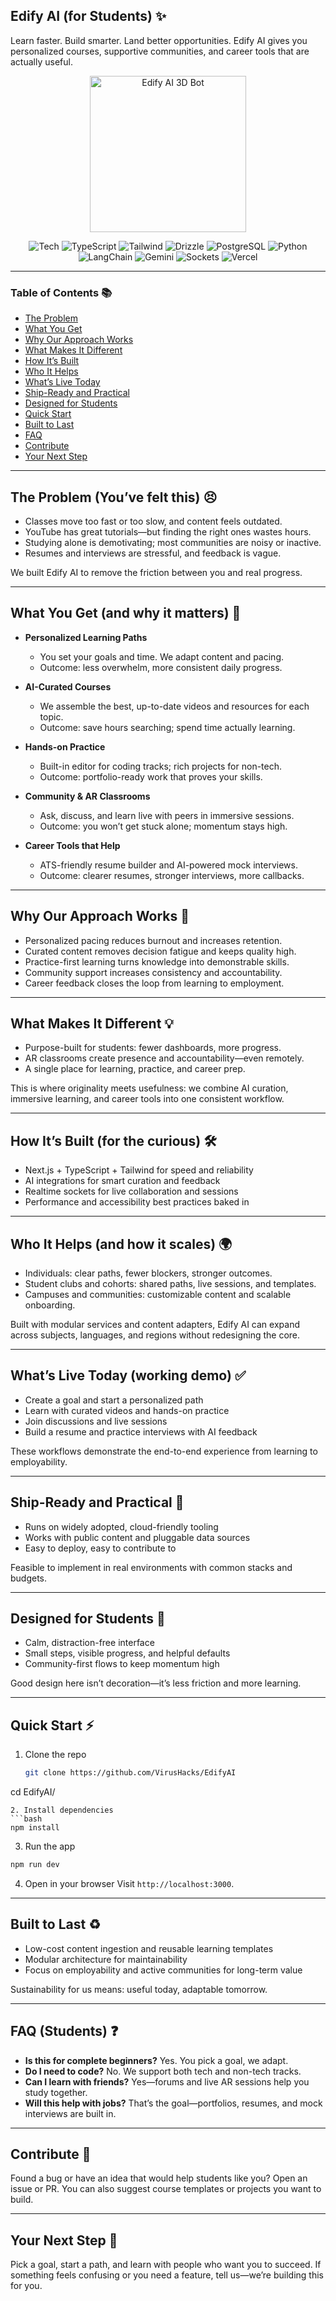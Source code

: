 ## Edify AI (for Students) ✨

Learn faster. Build smarter. Land better opportunities. Edify AI gives you personalized courses, supportive communities, and career tools that are actually useful.

<p align="center">
  <img src="https://media1.tenor.com/m/LCccd3UmffEAAAAd/clydeai-discord.gif" alt="Edify AI 3D Bot" width="250">
</p>

<p align="center">
  <img alt="Tech" src="https://img.shields.io/badge/Next.js-000000?logo=nextdotjs&logoColor=white&style=for-the-badge" />
  <img alt="TypeScript" src="https://img.shields.io/badge/TypeScript-3178C6?logo=typescript&logoColor=white&style=for-the-badge" />
  <img alt="Tailwind" src="https://img.shields.io/badge/Tailwind-38B2AC?logo=tailwindcss&logoColor=white&style=for-the-badge" />
  <img alt="Drizzle" src="https://img.shields.io/badge/Drizzle-1e293b?logo=drizzle&logoColor=white&style=for-the-badge" />
  <img alt="PostgreSQL" src="https://img.shields.io/badge/PostgreSQL-4169E1?logo=postgresql&logoColor=white&style=for-the-badge" />
  <img alt="Python" src="https://img.shields.io/badge/Python-3776AB?logo=python&logoColor=white&style=for-the-badge" />
  <img alt="LangChain" src="https://img.shields.io/badge/LangChain-0B3B5D?style=for-the-badge" />
  <img alt="Gemini" src="https://img.shields.io/badge/Gemini-1A73E8?logo=google&logoColor=white&style=for-the-badge" />
  <img alt="Sockets" src="https://img.shields.io/badge/Realtime-Sockets-ff8c00?style=for-the-badge" />
  <img alt="Vercel" src="https://img.shields.io/badge/Deploy-Vercel-000000?logo=vercel&logoColor=white&style=for-the-badge" />
</p>

---

### Table of Contents 📚

- [The Problem](#the-problem-youve-felt-this-%EF%B8%8F)
- [What You Get](#what-you-get-and-why-it-matters-)
- [Why Our Approach Works](#why-our-approach-works-)
- [What Makes It Different](#what-makes-it-different-)
- [How It’s Built](#how-its-built-for-the-curious-)
- [Who It Helps](#who-it-helps-and-how-it-scales-)
- [What’s Live Today](#whats-live-today-working-demo-)
- [Ship-Ready and Practical](#ship-ready-and-practical-)
- [Designed for Students](#designed-for-students-)
- [Quick Start](#quick-start-)
- [Built to Last](#built-to-last-)
- [FAQ](#faq-students-)
- [Contribute](#contribute-)
- [Your Next Step](#your-next-step-)

---

## The Problem (You’ve felt this) 😣

- Classes move too fast or too slow, and content feels outdated.
- YouTube has great tutorials—but finding the right ones wastes hours.
- Studying alone is demotivating; most communities are noisy or inactive.
- Resumes and interviews are stressful, and feedback is vague.

We built Edify AI to remove the friction between you and real progress.

---

## What You Get (and why it matters) 🎁

- **Personalized Learning Paths**
  - You set your goals and time. We adapt content and pacing.
  - Outcome: less overwhelm, more consistent daily progress.

- **AI-Curated Courses**
  - We assemble the best, up-to-date videos and resources for each topic.
  - Outcome: save hours searching; spend time actually learning.

- **Hands-on Practice**
  - Built-in editor for coding tracks; rich projects for non-tech.
  - Outcome: portfolio-ready work that proves your skills.

- **Community & AR Classrooms**
  - Ask, discuss, and learn live with peers in immersive sessions.
  - Outcome: you won’t get stuck alone; momentum stays high.

- **Career Tools that Help**
  - ATS-friendly resume builder and AI-powered mock interviews.
  - Outcome: clearer resumes, stronger interviews, more callbacks.

---

## Why Our Approach Works 🧠

- Personalized pacing reduces burnout and increases retention.
- Curated content removes decision fatigue and keeps quality high.
- Practice-first learning turns knowledge into demonstrable skills.
- Community support increases consistency and accountability.
- Career feedback closes the loop from learning to employment.

---

## What Makes It Different 💡

- Purpose-built for students: fewer dashboards, more progress.
- AR classrooms create presence and accountability—even remotely.
- A single place for learning, practice, and career prep.

This is where originality meets usefulness: we combine AI curation, immersive learning, and career tools into one consistent workflow.

---

## How It’s Built (for the curious) 🛠️

- Next.js + TypeScript + Tailwind for speed and reliability
- AI integrations for smart curation and feedback
- Realtime sockets for live collaboration and sessions
- Performance and accessibility best practices baked in

---

## Who It Helps (and how it scales) 🌍

- Individuals: clear paths, fewer blockers, stronger outcomes.
- Student clubs and cohorts: shared paths, live sessions, and templates.
- Campuses and communities: customizable content and scalable onboarding.

Built with modular services and content adapters, Edify AI can expand across subjects, languages, and regions without redesigning the core.

---

## What’s Live Today (working demo) ✅

- Create a goal and start a personalized path
- Learn with curated videos and hands-on practice
- Join discussions and live sessions
- Build a resume and practice interviews with AI feedback

These workflows demonstrate the end-to-end experience from learning to employability.

---

## Ship-Ready and Practical 🚢

- Runs on widely adopted, cloud-friendly tooling
- Works with public content and pluggable data sources
- Easy to deploy, easy to contribute to

Feasible to implement in real environments with common stacks and budgets.

---

## Designed for Students 🎨

- Calm, distraction-free interface
- Small steps, visible progress, and helpful defaults
- Community-first flows to keep momentum high

Good design here isn’t decoration—it’s less friction and more learning.

---

## Quick Start ⚡

1. Clone the repo
   ```bash
   git clone https://github.com/VirusHacks/EdifyAI
  cd EdifyAI/
   ```
2. Install dependencies
```bash
npm install
```
3. Run the app
```bash
npm run dev
```
4. Open in your browser
Visit `http://localhost:3000`.

---

## Built to Last ♻️

- Low-cost content ingestion and reusable learning templates
- Modular architecture for maintainability
- Focus on employability and active communities for long-term value

Sustainability for us means: useful today, adaptable tomorrow.

---

## FAQ (Students) ❓

- **Is this for complete beginners?** Yes. You pick a goal, we adapt.
- **Do I need to code?** No. We support both tech and non-tech tracks.
- **Can I learn with friends?** Yes—forums and live AR sessions help you study together.
- **Will this help with jobs?** That’s the goal—portfolios, resumes, and mock interviews are built in.

---

## Contribute 🤝

Found a bug or have an idea that would help students like you? Open an issue or PR. You can also suggest course templates or projects you want to build.

---

## Your Next Step 🚀

Pick a goal, start a path, and learn with people who want you to succeed. If something feels confusing or you need a feature, tell us—we’re building this for you.
